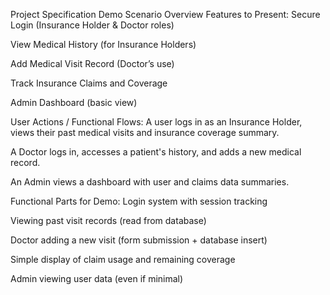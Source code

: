 Project Specification
Demo Scenario Overview
Features to Present:
Secure Login (Insurance Holder & Doctor roles)

View Medical History (for Insurance Holders)

Add Medical Visit Record (Doctor’s use)

Track Insurance Claims and Coverage

Admin Dashboard (basic view)

User Actions / Functional Flows:
A user logs in as an Insurance Holder, views their past medical visits and insurance coverage summary.

A Doctor logs in, accesses a patient's history, and adds a new medical record.

An Admin views a dashboard with user and claims data summaries.

Functional Parts for Demo:
Login system with session tracking

Viewing past visit records (read from database)

Doctor adding a new visit (form submission + database insert)

Simple display of claim usage and remaining coverage

Admin viewing user data (even if minimal)